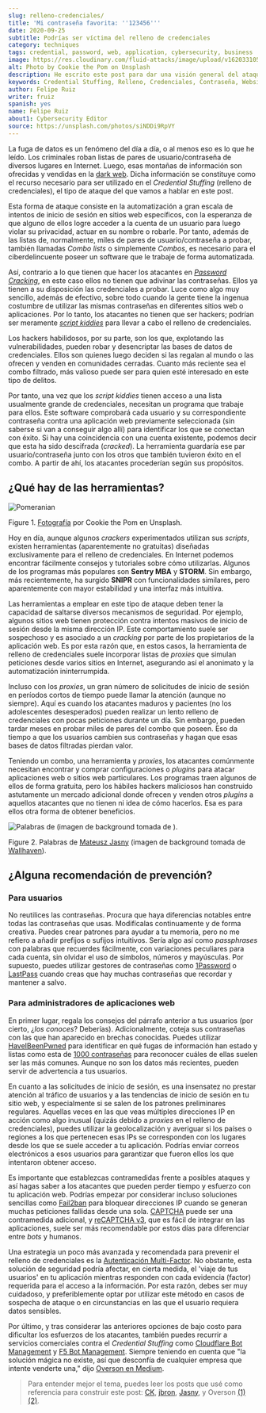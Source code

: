 ```yaml
---
slug: relleno-credenciales/
title: 'Mi contraseña favorita: ''123456'''
date: 2020-09-25
subtitle: Podrías ser víctima del relleno de credenciales
category: techniques
tags: credential, password, web, application, cybersecurity, business
image: https://res.cloudinary.com/fluid-attacks/image/upload/v1620331052/blog/relleno-credenciales/cover_cwi8if.webp
alt: Photo by Cookie the Pom on Unsplash
description: He escrito este post para dar una visión general del ataque Credential Stuffing y algunas breves recomendaciones para su prevención.
keywords: Credential Stuffing, Relleno, Credenciales, Contraseña, Website, Aplicación, Ethical Hacking, Pentesting
author: Felipe Ruiz
writer: fruiz
spanish: yes
name: Felipe Ruiz
about1: Cybersecurity Editor
source: https://unsplash.com/photos/siNDDi9RpVY
---
```


La fuga de datos es un fenómeno del día a día, o al menos eso es lo que
he leído. Los criminales roban listas de pares de usuario/contraseña de
diversos lugares en Internet. Luego, esas montañas de información son
ofrecidas y vendidas en la [dark web](https:../dark-web/). Dicha
información se constituye como el recurso necesario para ser utilizado
en el *Credential Stuffing* (relleno de credenciales), el tipo de ataque
del que vamos a hablar en este post.

Esta forma de ataque consiste en la automatización a gran escala de
intentos de inicio de sesión en sitios web específicos, con la esperanza
de que alguno de ellos logre acceder a la cuenta de un usuario para
luego violar su privacidad, actuar en su nombre o robarle. Por tanto,
además de las listas de, normalmente, miles de pares de
usuario/contraseña a probar, también llamadas *Combo lists* o
simplemente *Combos*, es necesario para el ciberdelincuente poseer un
software que le trabaje de forma automatizada.

Así, contrario a lo que tienen que hacer los atacantes en [*Password
Cracking*](../pass-cracking/), en este caso ellos no tienen que adivinar
las contraseñas. Ellos ya tienen a su disposición las credenciales a
probar. Luce como algo muy sencillo, además de efectivo, sobre todo
cuando la gente tiene la ingenua costumbre de utilizar las mismas
contraseñas en diferentes sitios web o aplicaciones. Por lo tanto, los
atacantes no tienen que ser hackers; podrían ser meramente [*script
kiddies*](https://en.wikipedia.org/wiki/Script_kiddie) para llevar a
cabo el relleno de credenciales.

Los hackers habilidosos, por su parte, son los que, explotando las
vulnerabilidades, pueden robar y desencriptar las bases de datos de
credenciales. Ellos son quienes luego deciden si las regalan al mundo o
las ofrecen y venden en comunidades cerradas. Cuanto más reciente sea el
combo filtrado, más valioso puede ser para quien esté interesado en este
tipo de delitos.

Por tanto, una vez que los *script kiddies* tienen acceso a una lista
usualmente grande de credenciales, necesitan un programa que trabaje
para ellos. Este software comprobará cada usuario y su correspondiente
contraseña contra una aplicación web previamente seleccionada (sin
saberse si van a conseguir algo allí) para identificar los que se
conectan con éxito. Si hay una coincidencia con una cuenta existente,
podemos decir que esta ha sido descifrada (*cracked*). La herramienta
guardaría ese par usuario/contraseña junto con los otros que también
tuvieron éxito en el combo. A partir de ahí, los atacantes procederían
según sus propósitos.

## ¿Qué hay de las herramientas?

<div class="imgblock">

![Pomeranian](https://res.cloudinary.com/fluid-attacks/image/upload/v1620331051/blog/relleno-credenciales/pome_q4mbjt.webp)

<div class="title">

Figure 1. [Fotografía](https://unsplash.com/photos/gySMaocSdqs)
por Cookie the Pom en Unsplash.

</div>

</div>

Hoy en día, aunque algunos *crackers* experimentados utilizan sus
*scripts*, existen herramientas (aparentemente no gratuitas) diseñadas
exclusivamente para el relleno de credenciales. En Internet podemos
encontrar fácilmente consejos y tutoriales sobre cómo utilizarlas.
Algunos de los programas más populares son **Sentry MBA** y **STORM**.
Sin embargo, más recientemente, ha surgido **SNIPR** con funcionalidades
similares, pero aparentemente con mayor estabilidad y una interfaz más
intuitiva.

Las herramientas a emplear en este tipo de ataque deben tener la
capacidad de saltarse diversos mecanismos de seguridad. Por ejemplo,
algunos sitios web tienen protección contra intentos masivos de inicio
de sesión desde la misma dirección IP. Este comportamiento suele ser
sospechoso y es asociado a un *cracking* por parte de los propietarios
de la aplicación web. Es por esta razón que, en estos casos, la
herramienta de relleno de credenciales suele incorporar listas de
*proxies* que simulan peticiones desde varios sitios en Internet,
asegurando así el anonimato y la automatización ininterrumpida.

Incluso con los *proxies*, un gran número de solicitudes de inicio de
sesión en períodos cortos de tiempo puede llamar la atención (aunque no
siempre). Aquí es cuando los atacantes maduros y pacientes (no los
adolescentes desesperados) pueden realizar un lento relleno de
credenciales con pocas peticiones durante un día. Sin embargo, pueden
tardar meses en probar miles de pares del combo que poseen. Eso da
tiempo a que los usuarios cambien sus contraseñas y hagan que esas bases
de datos filtradas pierdan valor.

Teniendo un combo, una herramienta y *proxies*, los atacantes comúnmente
necesitan encontrar y comprar configuraciones o *plugins* para atacar
aplicaciones web o sitios web particulares. Los programas traen algunos
de ellos de forma gratuita, pero los hábiles hackers maliciosos han
construido astutamente un mercado adicional donde ofrecen y venden otros
*plugins* a aquellos atacantes que no tienen ni idea de cómo hacerlos.
Esa es para ellos otra forma de obtener beneficios.

<div class="imgblock">

![Palabras de
(imagen de background tomada de
).](https://res.cloudinary.com/fluid-attacks/image/upload/v1620331049/blog/relleno-credenciales/jasny_rwhg2o.webp)

<div class="title">

Figure 2. Palabras de [Mateusz
Jasny](https://medium.com/@mtjasny/how-to-deal-with-credential-stuffing-attacks-c1456e499093)
(imagen de background tomada de [Wallhaven](https://wallhaven.cc/w/q6q92r)).

</div>

</div>

## ¿Alguna recomendación de prevención?

### Para usuarios

No reutilices las contraseñas. Procura que haya diferencias notables
entre todas las contraseñas que usas. Modifícalas continuamente y de
forma creativa. Puedes crear patrones para ayudar a tu memoria, pero no
me refiero a añadir prefijos o sufijos intuitivos. Sería algo así como
*passphrases* con palabras que recuerdes fácilmente, con variaciones
peculiares para cada cuenta, sin olvidar el uso de símbolos, números y
mayúsculas. Por supuesto, puedes utilizar gestores de contraseñas como
[1Password](https://1password.com/) o
[LastPass](https://www.lastpass.com/) cuando creas que hay muchas
contraseñas que recordar y mantener a salvo.

### Para administradores de aplicaciones web

En primer lugar, regala los consejos del párrafo anterior a tus usuarios
(por cierto, ¿*los conoces*? Deberías). Adicionalmente, coteja sus
contraseñas con las que han aparecido en brechas conocidas. Puedes
utilizar [HaveIBeenPwned](https://haveibeenpwned.com/) para identificar
en qué fugas de información han estado y listas como esta de [1000
contraseñas](https://github.com/danielmiessler/SecLists/blob/master/Passwords/Common-Credentials/10-million-password-list-top-1000.txt)
para reconocer cuáles de ellas suelen ser las más comunes. Aunque no son
los datos más recientes, pueden servir de advertencia a tus usuarios.

En cuanto a las solicitudes de inicio de sesión, es una insensatez no
prestar atención al tráfico de usuarios y a las tendencias de inicio de
sesión en tu sitio web, y especialmente si se salen de los patrones
preliminares regulares. Aquellas veces en las que veas múltiples
direcciones IP en acción como algo inusual (quizás debido a *proxies* en
el relleno de credenciales), puedes utilizar la geolocalización y
averiguar si los países o regiones a los que pertenecen esas IPs se
corresponden con los lugares desde los que se suele acceder a tu
aplicación. Podrías enviar correos electrónicos a esos usuarios para
garantizar que fueron ellos los que intentaron obtener acceso.

Es importante que establezcas contramedidas frente a posibles ataques y
así hagas saber a los atacantes que pueden perder tiempo y esfuerzo con
tu aplicación web. Podrías empezar por considerar incluso soluciones
sencillas como
[Fail2ban](https://www.fail2ban.org/wiki/index.php/Main_Page) para
bloquear direcciones IP cuando se generan muchas peticiones fallidas
desde una sola. [CAPTCHA](https://en.wikipedia.org/wiki/CAPTCHA) puede
ser una contramedida adicional, y [reCAPTCHA
v3](https://developers.google.com/recaptcha/docs/v3), que es fácil de
integrar en las aplicaciones, suele ser más recomendable por estos días
para diferenciar entre *bots* y humanos.

Una estrategia un poco más avanzada y recomendada para prevenir el
relleno de credenciales es la [Autenticación
Multi-Factor](https://en.wikipedia.org/wiki/Multi-factor_authentication).
No obstante, esta solución de seguridad podría afectar, en cierta
medida, el 'viaje de tus usuarios' en tu aplicación mientras responden
con cada evidencia (factor) requerida para el acceso a la información.
Por esta razón, debes ser muy cuidadoso, y preferiblemente optar por
utilizar este método en casos de sospecha de ataque o en circunstancias
en las que el usuario requiera datos sensibles.

Por último, y tras considerar las anteriores opciones de bajo costo para
dificultar los esfuerzos de los atacantes, también puedes recurrir a
servicios comerciales contra el *Credential Stuffing* como [Cloudflare
Bot
Management](https://www.cloudflare.com/es-es/products/bot-management/) y
[F5 Bot
Management](https://www.f5.com/solutions/application-security/bot-management).
Siempre teniendo en cuenta que "la solución mágica no existe, así que
desconfía de cualquier empresa que intente venderte una," dijo [Overson
en
Medium](https://medium.com/@jsoverson/10-tips-to-stop-credential-stuffing-attacks-db249cac6428).

> Para entender mejor el tema, puedes leer los posts que usé como
> referencia para construir este post:
> [CK](https://medium.com/@costask/the-economics-of-credential-stuffing-attacks-c2dd5f77a48e),
> [jbron](https://medium.com/@jbron/credential-stuffing-how-its-done-and-what-to-do-with-it-57ad66302ce2),
> [Jasny](https://medium.com/@mtjasny/how-to-deal-with-credential-stuffing-attacks-c1456e499093),
> y Overson
> [(1)](https://medium.com/@jsoverson/3-misunderstandings-about-credential-stuffing-attacks-3526c618a8d6)
> [(2)](https://medium.com/@jsoverson/10-tips-to-stop-credential-stuffing-attacks-db249cac6428).
